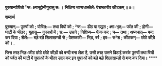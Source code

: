 **पुरुषान्योषितो ²प्त: क्ष्माभृद्द्रोनीगुहासु स: ।** **निक्षिप्य चाप्यधाच्छैलै: पेशष्कारीव कीटकम् ॥ ७॥** 

**शब्दार्थ** 

**पुरुषान्—** **पुरुषों को** **; योषित:—** **तथा षियों को** **; ²प्त:—** **ढीठ या उद्धत** **; क्ष्मा-भृत्—** **पर्वत की** **; द्रोणी—** **घाटी के भीतर** **;** **गुहासु—** **गुफाओं में** **; स:—** **उसने** **; निक्षिप्य—** **फेंक कर** **; च—** **तथा** **; अप्यधात्—** **बन्द कर दिया** **; शैलै:—** **बड़े बड़े शिलाखण्डों** **से** **; पेशष्कारी—** **भिड़, बर्र** **; इव—** **स²श** **; कीटकम्—** **छोटे कीड़े को।** **.** 

**जिस तरह भिड़-कीट छोटे छोटे कीड़ों को बन्दी बना लेता है, उसी तरह उसने ढिठाई करके** **पुरुषों तथा षियों को पर्वत की घाटी में गुफाओं के भीतर डाल कर इन गुफाओं को बड़े बड़े** **शिलाखण्डों से बन्द कर दिया।** **** 
